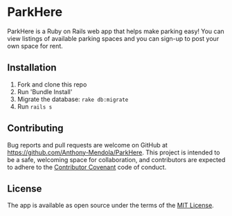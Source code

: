 # ParkHere

ParkHere is a Ruby on Rails web app that helps make parking easy! You can view listings of available parking spaces and you can sign-up to post your own space for rent.

## Installation

1. Fork and clone this repo
2. Run 'Bundle Install'
3. Migrate the database: `rake db:migrate`
4. Run `rails s`

## Contributing

Bug reports and pull requests are welcome on GitHub at https://github.com/Anthony-Mendola/ParkHere. This project is intended to be a safe, welcoming space for collaboration, and contributors are expected to adhere to the [Contributor Covenant](http://contributor-covenant.org) code of conduct.

## License

The app is available as open source under the terms of the [MIT License](http://opensource.org/licenses/MIT).
